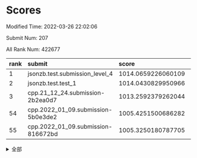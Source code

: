 # Scores

Modified Time: 2022-03-26 22:02:06

Submit Num: 207

All Rank Num: 422677

| rank |               submit               |       score        |       sigma        | pk_num |
| :--- | :--------------------------------- | :----------------- | :----------------- | :----- |
| 1    | jsonzb.test.submission_level_4     | 1014.0659226060109 | 0.829638180275806  | 8165   |
| 2    | jsonzb.test.test_1                 | 1014.0430829950966 | 0.8250898143595549 | 8170   |
| 3    | cpp.21_12_24.submission-2b2ea0d7   | 1013.2592379262044 | 0.8020989889998208 | 8169   |
| 54   | cpp.2022_01_09.submission-5b0e3de2 | 1005.4251500686282 | 0.7123979871730965 | 8166   |
| 55   | cpp.2022_01_09.submission-816672bd | 1005.3250180787705 | 0.7296445012408175 | 8169   |


<details>
<summary>全部</summary>

| rank |                 submit                 |       score        |       sigma        | pk_num |
| :--- | :------------------------------------- | :----------------- | :----------------- | :----- |
| 1    | jsonzb.test.submission_level_4         | 1014.0659226060109 | 0.829638180275806  | 8165   |
| 2    | jsonzb.test.test_1                     | 1014.0430829950966 | 0.8250898143595549 | 8170   |
| 3    | cpp.21_12_24.submission-2b2ea0d7       | 1013.2592379262044 | 0.8020989889998208 | 8169   |
| 4    | gobigger.level_3.submission_level_3_11 | 1011.6765924869957 | 0.7546816294618006 | 8169   |
| 5    | gobigger.level_3.submission_level_3_29 | 1011.450116516155  | 0.7805346445204128 | 8168   |
| 6    | gobigger.level_3.submission_level_3_30 | 1011.4352799433871 | 0.7716704945630053 | 8165   |
| 7    | gobigger.level_3.submission_level_3_48 | 1011.3911014782932 | 0.78855340703492   | 8171   |
| 8    | gobigger.level_3.submission_level_3_19 | 1011.3759617850344 | 0.7968899696453096 | 8162   |
| 9    | gobigger.level_3.submission_level_3_2  | 1011.3137327281001 | 0.778661531793742  | 8169   |
| 10   | gobigger.level_3.submission_level_3_13 | 1010.8689527357209 | 0.7493519424582543 | 8174   |
| 11   | gobigger.level_3.submission_level_3_21 | 1010.8320414384171 | 0.7460288590267669 | 8171   |
| 12   | gobigger.level_3.submission_level_3_43 | 1010.8279889662515 | 0.7766739518253659 | 8172   |
| 13   | gobigger.level_3.submission_level_3_0  | 1010.5530260208084 | 0.7579632363039721 | 8165   |
| 14   | gobigger.level_3.submission_level_3_31 | 1010.5273618819075 | 0.760676165851732  | 8166   |
| 15   | gobigger.level_3.submission_level_3_3  | 1010.5050318033285 | 0.7475915685965392 | 8169   |
| 16   | gobigger.level_3.submission_level_3_39 | 1010.4746807315634 | 0.7529997289221542 | 8168   |
| 17   | gobigger.level_3.submission_level_3_14 | 1010.4725345972101 | 0.7656549857244794 | 8167   |
| 18   | gobigger.level_3.submission_level_3_26 | 1010.4542827446978 | 0.7702797159557693 | 8162   |
| 19   | gobigger.level_3.submission_level_3_38 | 1010.4147929150396 | 0.7663847070050723 | 8166   |
| 20   | gobigger.level_3.submission_level_3_6  | 1010.3888444618406 | 0.7579968724278651 | 8171   |
| 21   | gobigger.level_3.submission_level_3_40 | 1010.1883350089162 | 0.7580586938242583 | 8169   |
| 22   | gobigger.level_3.submission_level_3_25 | 1010.1645040708348 | 0.7685364124096046 | 8171   |
| 23   | gobigger.level_3.submission_level_3_5  | 1010.1150321005262 | 0.7640921515589396 | 8168   |
| 24   | gobigger.level_3.submission_level_3_33 | 1010.1040082781325 | 0.7903886413902675 | 8168   |
| 25   | gobigger.level_3.submission_level_3_45 | 1010.0017108899324 | 0.7410843216270754 | 8167   |
| 26   | gobigger.level_3.submission_level_3_18 | 1009.9638063212309 | 0.7460709804879436 | 8166   |
| 27   | gobigger.level_3.submission_level_3_42 | 1009.9085770069877 | 0.7547614336809333 | 8161   |
| 28   | gobigger.level_3.submission_level_3_44 | 1009.8988649715242 | 0.7492383227543968 | 8167   |
| 29   | gobigger.level_3.submission_level_3_37 | 1009.8862594105968 | 0.7360570580227852 | 8169   |
| 30   | gobigger.level_3.submission_level_3_7  | 1009.8503522696392 | 0.7606017831888264 | 8172   |
| 31   | gobigger.level_3.submission_level_3_36 | 1009.8371236305942 | 0.7366400510404586 | 8173   |
| 32   | gobigger.level_3.submission_level_3_17 | 1009.8112358076883 | 0.7518544319236029 | 8167   |
| 33   | gobigger.level_3.submission_level_3_46 | 1009.7053885786613 | 0.7707412283288878 | 8169   |
| 34   | gobigger.level_3.submission_level_3_47 | 1009.6259569406524 | 0.7671268448806647 | 8161   |
| 35   | gobigger.level_3.submission_level_3_9  | 1009.5977725108639 | 0.7639680634203239 | 8171   |
| 36   | gobigger.level_3.submission_level_3_4  | 1009.4551254217533 | 0.7640629817846993 | 8162   |
| 37   | gobigger.level_3.submission_level_3_16 | 1009.4106468331779 | 0.7549680855804921 | 8168   |
| 38   | gobigger.level_3.submission_level_3_32 | 1009.4036073761553 | 0.7702901125999483 | 8162   |
| 39   | gobigger.level_3.submission_level_3_27 | 1009.3911677566662 | 0.7528673022466077 | 8168   |
| 40   | gobigger.level_3.submission_level_3_1  | 1009.3669448470947 | 0.7552405808787929 | 8169   |
| 41   | gobigger.level_3.submission_level_3_15 | 1009.3476700309345 | 0.7504936448640193 | 8164   |
| 42   | gobigger.level_3.submission_level_3_8  | 1009.3452786608101 | 0.741173973113402  | 8171   |
| 43   | gobigger.level_3.submission_level_3_41 | 1009.323045404162  | 0.7698836150093492 | 8168   |
| 44   | gobigger.level_3.submission_level_3_20 | 1009.2737257179324 | 0.7424950057794031 | 8171   |
| 45   | gobigger.level_3.submission_level_3_49 | 1009.2627694989695 | 0.7585117376776037 | 8170   |
| 46   | gobigger.level_3.submission_level_3_23 | 1009.2268845206777 | 0.7258667136130228 | 8166   |
| 47   | gobigger.level_3.submission_level_3_24 | 1008.9307365680239 | 0.7528187212630552 | 8171   |
| 48   | gobigger.level_3.submission_level_3_22 | 1008.8832341756355 | 0.7518043572954417 | 8165   |
| 49   | gobigger.level_3.submission_level_3_35 | 1008.7390265707395 | 0.739702917145622  | 8170   |
| 50   | gobigger.level_3.submission_level_3_10 | 1008.631107662121  | 0.7376633971306097 | 8169   |
| 51   | gobigger.level_3.submission_level_3_12 | 1008.5965481571346 | 0.7580170097369169 | 8167   |
| 52   | gobigger.level_3.submission_level_3_34 | 1008.0855751679642 | 0.7413323981917376 | 8168   |
| 53   | gobigger.level_3.submission_level_3_28 | 1008.0050483846424 | 0.733898927893687  | 8168   |
| 54   | cpp.2022_01_09.submission-5b0e3de2     | 1005.4251500686282 | 0.7123979871730965 | 8166   |
| 55   | cpp.2022_01_09.submission-816672bd     | 1005.3250180787705 | 0.7296445012408175 | 8169   |
| 56   | gobigger.level_1.submission_level_1_32 | 1004.5783581873219 | 0.7139917327827409 | 8169   |
| 57   | gobigger.level_1.submission_level_1_34 | 1004.5421654980217 | 0.7238866473333345 | 8160   |
| 58   | gobigger.level_1.submission_level_1_28 | 1004.4676179541608 | 0.73031873179471   | 8171   |
| 59   | gobigger.level_1.submission_level_1_41 | 1004.4233378693694 | 0.7135571627899214 | 8170   |
| 60   | gobigger.level_1.submission_level_1_1  | 1004.2467490373182 | 0.7158408280225923 | 8173   |
| 61   | gobigger.level_1.submission_level_1_27 | 1004.2394017146277 | 0.7061579122518602 | 8173   |
| 62   | gobigger.level_1.submission_level_1_3  | 1004.212455789516  | 0.728756468436847  | 8163   |
| 63   | gobigger.level_1.submission_level_1_7  | 1004.1484500364205 | 0.7406697407387931 | 8169   |
| 64   | gobigger.level_1.submission_level_1_14 | 1004.0573221511905 | 0.7137436570517144 | 8165   |
| 65   | gobigger.level_1.submission_level_1_15 | 1004.0170454844798 | 0.7255222789533109 | 8173   |
| 66   | gobigger.level_1.submission_level_1_22 | 1004.0019261009992 | 0.7201222134111541 | 8163   |
| 67   | gobigger.level_1.submission_level_1_13 | 1003.9704704552134 | 0.7221884131715797 | 8165   |
| 68   | gobigger.level_1.submission_level_1_8  | 1003.9499603795679 | 0.7141341319731315 | 8168   |
| 69   | gobigger.level_1.submission_level_1_43 | 1003.8997001072072 | 0.7213065556451266 | 8166   |
| 70   | gobigger.level_1.submission_level_1_20 | 1003.7312906651886 | 0.7255892039723727 | 8171   |
| 71   | gobigger.level_1.submission_level_1_18 | 1003.5410570560402 | 0.7231341104349913 | 8164   |
| 72   | gobigger.level_1.submission_level_1_2  | 1003.4781316503413 | 0.7147553835884597 | 8171   |
| 73   | gobigger.level_1.submission_level_1_47 | 1003.4053291023055 | 0.7073675885986518 | 8173   |
| 74   | gobigger.level_1.submission_level_1_33 | 1003.330716874778  | 0.7151648763219746 | 8165   |
| 75   | gobigger.level_1.submission_level_1_46 | 1003.3265166615466 | 0.7139928798101606 | 8160   |
| 76   | gobigger.level_1.submission_level_1_29 | 1003.3258711031015 | 0.718747644611776  | 8172   |
| 77   | gobigger.level_1.submission_level_1_19 | 1003.2845822147605 | 0.7228616832522798 | 8164   |
| 78   | gobigger.level_1.submission_level_1_11 | 1003.2745497153669 | 0.7219431480734152 | 8168   |
| 79   | gobigger.level_1.submission_level_1_42 | 1003.2342631903139 | 0.7110352870050632 | 8172   |
| 80   | gobigger.level_1.submission_level_1_9  | 1003.2237850943076 | 0.7162855471462712 | 8168   |
| 81   | gobigger.level_1.submission_level_1_24 | 1003.2098592719314 | 0.7209920782242801 | 8173   |
| 82   | gobigger.level_1.submission_level_1_30 | 1003.20728567499   | 0.7122905266080191 | 8171   |
| 83   | gobigger.level_1.submission_level_1_5  | 1003.1795028064079 | 0.7187269356245688 | 8168   |
| 84   | gobigger.level_1.submission_level_1_40 | 1003.1620989357201 | 0.7035260039970599 | 8165   |
| 85   | gobigger.level_1.submission_level_1_21 | 1003.0734224716305 | 0.7189816451718575 | 8169   |
| 86   | gobigger.level_1.submission_level_1_10 | 1003.0656383377658 | 0.7270482033792476 | 8170   |
| 87   | gobigger.level_1.submission_level_1_35 | 1003.0651711732543 | 0.7260966156954153 | 8172   |
| 88   | gobigger.level_1.submission_level_1_49 | 1002.9859755048964 | 0.7190268418631227 | 8168   |
| 89   | gobigger.level_1.submission_level_1_23 | 1002.963580275017  | 0.7175840504446944 | 8169   |
| 90   | gobigger.level_1.submission_level_1_0  | 1002.8223810131223 | 0.7094866994725049 | 8171   |
| 91   | gobigger.level_1.submission_level_1_48 | 1002.754459050821  | 0.7181994730991594 | 8165   |
| 92   | gobigger.level_1.submission_level_1_39 | 1002.7535627962101 | 0.7107064880664652 | 8163   |
| 93   | gobigger.level_1.submission_level_1_38 | 1002.7336082459323 | 0.7152382809805122 | 8167   |
| 94   | gobigger.level_1.submission_level_1_17 | 1002.7261954997332 | 0.7070700151201456 | 8166   |
| 95   | gobigger.level_1.submission_level_1_45 | 1002.7043635034664 | 0.7110007196812319 | 8165   |
| 96   | gobigger.level_1.submission_level_1_4  | 1002.5490137882857 | 0.712354208130737  | 8171   |
| 97   | gobigger.level_1.submission_level_1_37 | 1002.5299808353266 | 0.7120917966450921 | 8167   |
| 98   | gobigger.level_1.submission_level_1_44 | 1002.4581036068749 | 0.712285144176807  | 8169   |
| 99   | gobigger.level_1.submission_level_1_26 | 1002.4501539773349 | 0.7148238543663145 | 8165   |
| 100  | gobigger.level_1.submission_level_1_25 | 1002.4430591273647 | 0.7075302857884659 | 8166   |
| 101  | gobigger.level_1.submission_level_1_36 | 1002.3980761207052 | 0.7240221936101715 | 8160   |
| 102  | gobigger.level_1.submission_level_1_16 | 1002.2978466700273 | 0.7120446999504326 | 8170   |
| 103  | gobigger.level_1.submission_level_1_6  | 1002.097085163099  | 0.7123883597359435 | 8171   |
| 104  | gobigger.level_1.submission_level_1_31 | 1002.0964514603965 | 0.7214705659387348 | 8165   |
| 105  | gobigger.level_1.submission_level_1_12 | 1001.5737762273415 | 0.714153416391572  | 8167   |
| 106  | gobigger.random.submission_random_30   | 997.4595121834623  | 0.7010705447654727 | 8167   |
| 107  | gobigger.random.submission_random_28   | 997.3411068904634  | 0.7192509218858939 | 8168   |
| 108  | gobigger.random.submission_random_19   | 997.3302409460053  | 0.7074177327742085 | 8170   |
| 109  | gobigger.random.submission_random_35   | 997.1453688424225  | 0.7018463074429013 | 8167   |
| 110  | gobigger.random.submission_random_20   | 996.9978077021979  | 0.7060739012467095 | 8169   |
| 111  | gobigger.random.submission_random_41   | 996.9399773936443  | 0.7211167674103234 | 8170   |
| 112  | gobigger.random.submission_random_44   | 996.9251129130319  | 0.7002750830371238 | 8169   |
| 113  | gobigger.random.submission_random_5    | 996.7623135722591  | 0.7142661324687191 | 8161   |
| 114  | gobigger.random.submission_random_26   | 996.6605596087187  | 0.7134102627033656 | 8170   |
| 115  | gobigger.random.submission_random_14   | 996.6494146487515  | 0.7087699844890153 | 8167   |
| 116  | gobigger.random.submission_random_36   | 996.6262848669816  | 0.7160718579453536 | 8167   |
| 117  | gobigger.random.submission_random_47   | 996.5969694822007  | 0.7092977628372651 | 8166   |
| 118  | gobigger.random.submission_random_11   | 996.4909250981965  | 0.7226890385501189 | 8170   |
| 119  | gobigger.random.submission_random_40   | 996.4229541585446  | 0.7147637008081632 | 8169   |
| 120  | gobigger.random.submission_random_6    | 996.399171971766   | 0.7068245276626537 | 8169   |
| 121  | gobigger.random.submission_random_25   | 996.3704961526232  | 0.7091263022532286 | 8170   |
| 122  | gobigger.random.submission_random_45   | 996.3070844453762  | 0.7058322973738229 | 8166   |
| 123  | gobigger.random.submission_random_38   | 996.2966423017535  | 0.7114223897896018 | 8168   |
| 124  | gobigger.random.submission_random_16   | 996.2362892781423  | 0.7128376616253489 | 8169   |
| 125  | gobigger.random.submission_random_27   | 996.2287479351919  | 0.6989632120630553 | 8166   |
| 126  | gobigger.random.submission_random_34   | 996.177626320684   | 0.7116929164669461 | 8167   |
| 127  | gobigger.random.submission_random_24   | 996.1224551111129  | 0.6943100946822706 | 8163   |
| 128  | gobigger.random.submission_random_42   | 996.08155387393    | 0.7251374032583011 | 8165   |
| 129  | gobigger.random.submission_random_29   | 996.0261055946337  | 0.7113184085081282 | 8169   |
| 130  | gobigger.random.submission_random_43   | 996.0032203383025  | 0.7099682987558387 | 8169   |
| 131  | gobigger.random.submission_random_33   | 995.9375964818488  | 0.7176872893736688 | 8168   |
| 132  | gobigger.random.submission_random_2    | 995.9337723331813  | 0.7185687688781569 | 8168   |
| 133  | gobigger.random.submission_random_10   | 995.9265869136154  | 0.7018861189598334 | 8159   |
| 134  | gobigger.random.submission_random_8    | 995.897096146946   | 0.7073422177895191 | 8165   |
| 135  | gobigger.random.submission_random_3    | 995.7378350999761  | 0.7161758438878195 | 8165   |
| 136  | gobigger.random.submission_random_0    | 995.7087598478664  | 0.7073366884082541 | 8163   |
| 137  | gobigger.random.submission_random_48   | 995.6819546911364  | 0.7080610283420918 | 8168   |
| 138  | gobigger.random.submission_random_15   | 995.65134792335    | 0.7175383902436357 | 8174   |
| 139  | gobigger.random.submission_random_17   | 995.6410266753022  | 0.7083984609901989 | 8170   |
| 140  | gobigger.random.submission_random_21   | 995.6196824472046  | 0.7073863880293558 | 8170   |
| 141  | gobigger.random.submission_random_7    | 995.5969849734996  | 0.716993389576461  | 8165   |
| 142  | gobigger.random.submission_random_12   | 995.5325151501581  | 0.7026640192474664 | 8168   |
| 143  | gobigger.random.submission_random_37   | 995.4266202486043  | 0.7204576896446584 | 8170   |
| 144  | gobigger.random.submission_random_18   | 995.3855131593552  | 0.7152918875604982 | 8169   |
| 145  | gobigger.random.submission_random_9    | 995.378462617402   | 0.7065572608237816 | 8171   |
| 146  | gobigger.random.submission_random_23   | 995.3171559047995  | 0.7080644562554351 | 8168   |
| 147  | gobigger.random.submission_random_4    | 995.2971059814507  | 0.716911143705055  | 8165   |
| 148  | gobigger.random.submission_random_13   | 995.0461812611786  | 0.6953572495753734 | 8168   |
| 149  | gobigger.random.submission_random_32   | 995.0411942262435  | 0.7201124172962073 | 8166   |
| 150  | gobigger.random.submission_random_1    | 994.9929161995753  | 0.7126296730946938 | 8165   |
| 151  | gobigger.random.submission_random_46   | 994.9769119656393  | 0.7151499485144639 | 8167   |
| 152  | gobigger.random.submission_random_31   | 994.9456290075407  | 0.7168672456673123 | 8163   |
| 153  | gobigger.random.submission_random_22   | 994.7128666726876  | 0.7150774433544357 | 8171   |
| 154  | gobigger.random.submission_random_39   | 994.6170584773602  | 0.7149220478074346 | 8167   |
| 155  | gobigger.level_2.submission_level_2_22 | 994.5610102499285  | 0.7175394230961449 | 8176   |
| 156  | gobigger.random.submission_random_49   | 994.17983901646    | 0.7182802552459859 | 8167   |
| 157  | gobigger.level_2.submission_level_2_1  | 994.1475926342438  | 0.725612510878193  | 8170   |
| 158  | gobigger.level_2.submission_level_2_36 | 993.8016773417962  | 0.725830213454623  | 8169   |
| 159  | gobigger.level_2.submission_level_2_43 | 993.6082126199466  | 0.746036874961494  | 8167   |
| 160  | gobigger.level_2.submission_level_2_29 | 993.4829478610437  | 0.7330590607926953 | 8168   |
| 161  | gobigger.level_2.submission_level_2_41 | 993.461269189395   | 0.7395391961208677 | 8165   |
| 162  | gobigger.level_2.submission_level_2_28 | 993.4011660848038  | 0.7387082661255479 | 8168   |
| 163  | gobigger.level_2.submission_level_2_32 | 993.3215116388355  | 0.7442344864875399 | 8166   |
| 164  | gobigger.level_2.submission_level_2_38 | 993.2865225520814  | 0.7302443537411485 | 8172   |
| 165  | gobigger.level_2.submission_level_2_17 | 993.1807998744563  | 0.7500233905530815 | 8168   |
| 166  | gobigger.level_2.submission_level_2_6  | 993.080341073821   | 0.722180790921827  | 8164   |
| 167  | gobigger.level_2.submission_level_2_11 | 992.8889518608845  | 0.7423475095629768 | 8167   |
| 168  | gobigger.level_2.submission_level_2_10 | 992.8731900128406  | 0.7277992892180388 | 8169   |
| 169  | gobigger.level_2.submission_level_2_47 | 992.8690656480526  | 0.7338861705911837 | 8167   |
| 170  | gobigger.level_2.submission_level_2_12 | 992.7774113925176  | 0.7347921190883779 | 8169   |
| 171  | gobigger.level_2.submission_level_2_18 | 992.7142060722076  | 0.7521748103498661 | 8172   |
| 172  | gobigger.level_2.submission_level_2_26 | 992.6283511508869  | 0.7517229965615404 | 8170   |
| 173  | gobigger.level_2.submission_level_2_42 | 992.5058090704774  | 0.7294449256506951 | 8161   |
| 174  | gobigger.level_2.submission_level_2_4  | 992.451497655349   | 0.7612911057822694 | 8167   |
| 175  | gobigger.level_2.submission_level_2_37 | 992.3269106666027  | 0.7465243614304481 | 8165   |
| 176  | gobigger.level_2.submission_level_2_5  | 992.3245065691722  | 0.7308560537941936 | 8173   |
| 177  | gobigger.level_2.submission_level_2_0  | 992.3242847321992  | 0.7332954653518817 | 8170   |
| 178  | gobigger.level_2.submission_level_2_45 | 992.3142313914776  | 0.7416963146121576 | 8167   |
| 179  | gobigger.level_2.submission_level_2_33 | 992.2214297241894  | 0.76847818601534   | 8169   |
| 180  | gobigger.level_2.submission_level_2_24 | 992.1555325388055  | 0.7438546442590576 | 8169   |
| 181  | gobigger.level_2.submission_level_2_13 | 992.0966674739674  | 0.7500973653860222 | 8168   |
| 182  | gobigger.level_2.submission_level_2_30 | 992.0585236654497  | 0.7312725651867027 | 8172   |
| 183  | gobigger.level_2.submission_level_2_44 | 991.9252160391668  | 0.7340783631769963 | 8171   |
| 184  | gobigger.level_2.submission_level_2_27 | 991.9131402448381  | 0.7584080266906948 | 8165   |
| 185  | gobigger.level_2.submission_level_2_9  | 991.8842558552618  | 0.7398835401972724 | 8173   |
| 186  | gobigger.level_2.submission_level_2_35 | 991.8638981166783  | 0.7480139868283762 | 8167   |
| 187  | gobigger.level_2.submission_level_2_19 | 991.8022233440205  | 0.7476693694675892 | 8168   |
| 188  | gobigger.level_2.submission_level_2_31 | 991.7253066403821  | 0.7464486932382357 | 8163   |
| 189  | gobigger.level_2.submission_level_2_25 | 991.6820623376391  | 0.7419453862598928 | 8174   |
| 190  | gobigger.level_2.submission_level_2_40 | 991.6479554862535  | 0.7272803226063383 | 8167   |
| 191  | gobigger.level_2.submission_level_2_23 | 991.5895007979886  | 0.7426046892134788 | 8170   |
| 192  | gobigger.level_2.submission_level_2_7  | 991.4797275634756  | 0.7708876582239971 | 8165   |
| 193  | gobigger.level_2.submission_level_2_39 | 991.4696708750826  | 0.7400476585572515 | 8163   |
| 194  | gobigger.level_2.submission_level_2_49 | 991.3786523178838  | 0.7345394589981603 | 8168   |
| 195  | gobigger.level_2.submission_level_2_8  | 991.2499601493969  | 0.7692442249322311 | 8169   |
| 196  | gobigger.level_2.submission_level_2_48 | 991.2163328348335  | 0.752386671793144  | 8165   |
| 197  | gobigger.level_2.submission_level_2_34 | 991.1500180674977  | 0.7572510041724413 | 8167   |
| 198  | gobigger.level_2.submission_level_2_2  | 991.0084281444308  | 0.7710673415256551 | 8167   |
| 199  | gobigger.level_2.submission_level_2_15 | 991.0028238072115  | 0.7588343340484461 | 8162   |
| 200  | gobigger.level_2.submission_level_2_14 | 990.9759001057894  | 0.7644017410035228 | 8167   |
| 201  | gobigger.level_2.submission_level_2_20 | 990.9665668475321  | 0.7640077911184479 | 8167   |
| 202  | gobigger.level_2.submission_level_2_3  | 990.9549986142439  | 0.7671538625227539 | 8164   |
| 203  | gobigger.level_2.submission_level_2_21 | 990.6359159445539  | 0.7604208568109321 | 8164   |
| 204  | gobigger.level_2.submission_level_2_16 | 990.4534466848354  | 0.7979491424546873 | 8166   |
| 205  | gobigger.level_2.submission_level_2_46 | 990.4303846631758  | 0.7678109099114199 | 8166   |
| 206  | gobigger.none.submission_none_1        | 977.1847792557127  | 1.4493313169897608 | 8167   |
| 207  | gobigger.none.submission_none_0        | 976.3919226641036  | 1.3482737022915243 | 8168   |

</details>